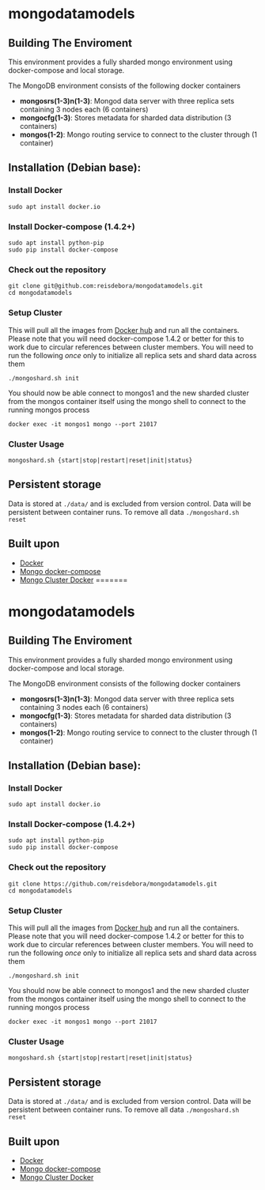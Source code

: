 # mongodatamodels

## Building The Enviroment
This environment provides a fully sharded mongo environment using docker-compose and local storage.

The MongoDB environment consists of the following docker containers

 - **mongosrs(1-3)n(1-3)**: Mongod data server with three replica sets containing 3 nodes each (6 containers)
 - **mongocfg(1-3)**: Stores metadata for sharded data distribution (3 containers)
 - **mongos(1-2)**: Mongo routing service to connect to the cluster through (1 container)

## Installation (Debian base):

### Install Docker
	sudo apt install docker.io
    

### Install Docker-compose (1.4.2+)

	sudo apt install python-pip
	sudo pip install docker-compose

### Check out the repository

    git clone git@github.com:reisdebora/mongodatamodels.git
    cd mongodatamodels


### Setup Cluster
This will pull all the images from [Docker hub](https://hub.docker.com) and run all the containers.
Please note that you will need docker-compose 1.4.2 or better for this to work due to circular references between cluster members.
You will need to run the following *once* only to initialize all replica sets and shard data across them

    ./mongoshard.sh init

You should now be able connect to mongos1 and the new sharded cluster from the mongos container itself using the mongo shell to connect to the running mongos process

    docker exec -it mongos1 mongo --port 21017
	
### Cluster Usage
	mongoshard.sh {start|stop|restart|reset|init|status}

## Persistent storage
Data is stored at `./data/` and is excluded from version control. Data will be persistent between container runs. To remove all data `./mongoshard.sh reset`

## Built upon

 - [Docker](https://github.com/dotcloud/docker/)
 - [Mongo docker-compose](https://github.com/singram/mongo-docker-compose)
 - [Mongo Cluster Docker](https://github.com/senssei/mongo-cluster-docker)
=======
# mongodatamodels

## Building The Enviroment
This environment provides a fully sharded mongo environment using docker-compose and local storage.

The MongoDB environment consists of the following docker containers

 - **mongosrs(1-3)n(1-3)**: Mongod data server with three replica sets containing 3 nodes each (6 containers)
 - **mongocfg(1-3)**: Stores metadata for sharded data distribution (3 containers)
 - **mongos(1-2)**: Mongo routing service to connect to the cluster through (1 container)

## Installation (Debian base):

### Install Docker
	sudo apt install docker.io
    

### Install Docker-compose (1.4.2+)

	sudo apt install python-pip
	sudo pip install docker-compose

### Check out the repository

    git clone https://github.com/reisdebora/mongodatamodels.git
    cd mongodatamodels


### Setup Cluster
This will pull all the images from [Docker hub](https://hub.docker.com) and run all the containers.
Please note that you will need docker-compose 1.4.2 or better for this to work due to circular references between cluster members.
You will need to run the following *once* only to initialize all replica sets and shard data across them

    ./mongoshard.sh init

You should now be able connect to mongos1 and the new sharded cluster from the mongos container itself using the mongo shell to connect to the running mongos process

    docker exec -it mongos1 mongo --port 21017
	
### Cluster Usage
	mongoshard.sh {start|stop|restart|reset|init|status}

## Persistent storage
Data is stored at `./data/` and is excluded from version control. Data will be persistent between container runs. To remove all data `./mongoshard.sh reset`

## Built upon

 - [Docker](https://github.com/dotcloud/docker/)
 - [Mongo docker-compose](https://github.com/singram/mongo-docker-compose)
 - [Mongo Cluster Docker](https://github.com/senssei/mongo-cluster-docker)
